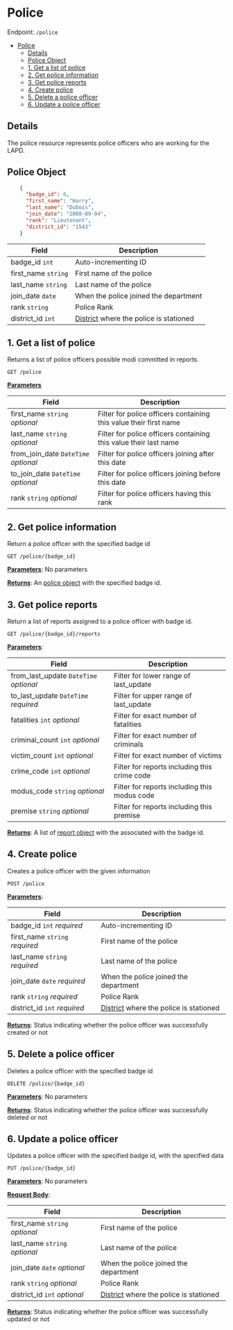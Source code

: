 # Police

Endpoint: `/police`

- [Police](#police)
  - [Details](#details)
  - [Police Object](#police-object)
  - [1. Get a list of police](#1-get-a-list-of-police)
  - [2. Get police information](#2-get-police-information)
  - [3. Get police reports](#3-get-police-reports)
  - [4. Create police](#4-create-police)
  - [5. Delete a police officer](#5-delete-a-police-officer)
  - [6. Update a police officer](#6-update-a-police-officer)

## Details

The police resource represents police officers who are working for the LAPD. 

## Police Object

```json
    {
      "badge_id": 6,
      "first_name": "Harry",
      "last_name": "Dubois",
      "join_date": "2008-09-04",
      "rank": "Lieutenant",
      "district_id": "1543"
    }
```

| Field                   | Description                                                                                           |
|-------------------------|-------------------------------------------------------------------------------------------------------|
| badge_id  `int`         | Auto-incrementing ID                                                                                  |
| first_name `string`  | First name of the police                                                                       |
| last_name `string`  | Last name of the police                                                     |
| join_date `date`        | When the police joined the department                                                                    |
| rank `string`    | Police Rank                                          |
| district_id `int`        | [District](districts.md#district-object) where the police is stationed |

## 1. Get a list of police

Returns a list of police officers possible modi committed in reports.

`GET /police`

**<u>Parameters</u>** 

| Field                                | Description                                                       |
|--------------------------------------|-------------------------------------------------------------------|
| first_name `string` *optional*       | Filter for police officers containing this value their first name |
| last_name `string` *optional*        | Filter for police officers containing this value their last name  |
| from_join_date `DateTime` *optional* | Filter for police officers joining after this date                |
| to_join_date `DateTime` *optional*   | Filter for police officers joining before this date               |
| rank `string` *optional*             | Filter for police officers having this rank                       |

## 2. Get police information

Return a police officer with the specified badge id

`GET /police/{badge_id}`

**<u>Parameters</u>**: No parameters

**<u>Returns</u>**: An [police object](#police-object) with the specified badge id.

## 3. Get police reports

Return a list of reports assigned to a police officer with badge id.

`GET /police/{badge_id}/reports`

**<u>Parameters</u>**:

| Field                                  | Description                                  |
|----------------------------------------|----------------------------------------------|
| from_last_update `DateTime` *optional* | Filter for lower range of last_update        |
| to_last_update `DateTime` *required*   | Filter for upper range of last_update        |
| fatalities `int` *optional*            | Filter for exact number of fatalities        |
| criminal_count `int` *optional*        | Filter for exact number of criminals         |
| victim_count `int` *optional*          | Filter for exact number of victims           |
| crime_code `int` *optional*            | Filter for reports including this crime code |
| modus_code `string` *optional*         | Filter for reports including this modus code |
| premise `string` *optional*            | Filter for reports including this premise    |

**<u>Returns</u>**: A list of [report object](reports.md#report-object) with the associated with the badge id.

## 4. Create police 

Creates a police officer with the given information

`POST /police`

**<u>Parameters</u>**:

| Field                                | Description                                                       |
|--------------------------------------|-------------------------------------------------------------------|
| badge_id  `int` *required*           | Auto-incrementing ID                                              |
| first_name `string` *required*   | First name of the police |
| last_name `string` *required*   | Last name of the police   |
| join_date `date`  *required*        | When the police joined the department  |
| rank `string`  *required*    | Police Rank                                          |
| district_id `int` *required* | [District](districts.md#district-object) where the police is stationed |

**<u>Returns</u>**: Status indicating whether the police officer was successfully created or not

## 5. Delete a police officer

Deletes a police officer with the specified badge id

`DELETE /police/{badge_id}`

**<u>Parameters</u>**: No parameters

**<u>Returns</u>**: Status indicating whether the police officer was successfully deleted or not

## 6. Update a police officer

Updates a police officer with the specified badge id, with the specified data

`PUT /police/{badge_id}`

**<u>Parameters</u>**: No parameters

**<u>Request Body</u>**:

| Field                          | Description                                   |
|--------------------------------|-----------------------------------------------|
| first_name `string` *optional*   | First name of the police |
| last_name `string` *optional*   | Last name of the police   |
| join_date `date`  *optional*        | When the police joined the department  |
| rank `string`  *optional*    | Police Rank                                          |
| district_id `int` *optional* | [District](districts.md#district-object) where the police is stationed |

**<u>Returns</u>**: Status indicating whether the police officer was successfully updated or not
